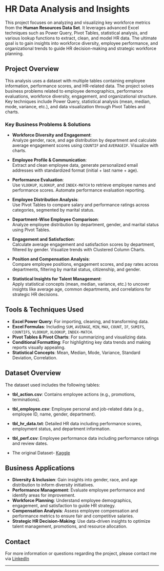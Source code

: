 # HR Data Analysis and Insights

This project focuses on analyzing and visualizing key workforce metrics from the **Human Resources Data Set**. It leverages advanced Excel techniques such as Power Query, Pivot Tables, statistical analysis, and various lookup functions to extract, clean, and model HR data. The ultimate goal is to gain insights into workforce diversity, employee performance, and organizational trends to guide HR decision-making and strategic workforce planning.

## Project Overview

This analysis uses a dataset with multiple tables containing employee information, performance scores, and HR-related data. The project solves business problems related to employee demographics, performance evaluations, workforce diversity, engagement, and organizational structure. Key techniques include Power Query, statistical analysis (mean, median, mode, variance, etc.), and data visualization through Pivot Tables and charts.

### Key Business Problems & Solutions

- **Workforce Diversity and Engagement**:  
  Analyze gender, race, and age distribution by department and calculate average engagement scores using `COUNTIF` and `AVERAGEIF`. Visualize with charts.

- **Employee Profile & Communication**:  
  Extract and clean employee data, generate personalized email addresses with standardized format (initial + last name + age).

- **Performance Evaluation**:  
  Use `VLOOKUP`, `XLOOKUP`, and `INDEX-MATCH` to retrieve employee names and performance scores. Automate performance evaluation reporting.

- **Employee Distribution Analysis**:  
  Use Pivot Tables to compare salary and performance ratings across categories, segmented by marital status.

- **Department-Wise Employee Comparison**:  
  Analyze employee distribution by department, gender, and marital status using Pivot Tables.

- **Engagement and Satisfaction**:  
  Calculate average engagement and satisfaction scores by department, filtered by gender. Visualize trends with Clustered Column Charts.

- **Position and Compensation Analysis**:  
  Compare employee positions, engagement scores, and pay rates across departments, filtering by marital status, citizenship, and gender.

- **Statistical Insights for Talent Management**:  
  Apply statistical concepts (mean, median, variance, etc.) to uncover insights like average age, common departments, and correlations for strategic HR decisions.

## Tools & Techniques Used

- **Excel Power Query**: For importing, cleaning, and transforming data.
- **Excel Formulas**: Including `SUM`, `AVERAGE`, `MIN`, `MAX`, `COUNT`, `IF`, `SUMIFS`, `COUNTIFS`, `VLOOKUP`, `XLOOKUP`, `INDEX-MATCH`.
- **Pivot Tables & Pivot Charts**: For summarizing and visualizing data.
- **Conditional Formatting**: For highlighting key data trends and making reports visually appealing.
- **Statistical Concepts**: Mean, Median, Mode, Variance, Standard Deviation, Correlation.

## Dataset Overview

The dataset used includes the following tables:

- **tbl_action.csv**: Contains employee actions (e.g., promotions, terminations).
- **tbl_employee.csv**: Employee personal and job-related data (e.g., employee ID, name, gender, department).
- **tbl_hr_data.txt**: Detailed HR data including performance scores, employment status, and department information.
- **tbl_perf.csv**: Employee performance data including performance ratings and review dates.

- The original Dataset- [Kaggle](https://www.kaggle.com/datasets/davidepolizzi/hr-data-set-based-on-human-resources-data-set/data)

## Business Applications

- **Diversity & Inclusion**: Gain insights into gender, race, and age distribution to inform diversity initiatives.
- **Performance Management**: Evaluate employee performance and identify areas for improvement.
- **Workforce Planning**: Understand employee demographics, engagement, and satisfaction to guide HR strategy.
- **Compensation Analysis**: Assess employee compensation and performance metrics to ensure fair and competitive salaries.
- **Strategic HR Decision-Making**: Use data-driven insights to optimize talent management, promotions, and resource allocation.

## Contact
For more information or questions regarding the project, please contact me via [LinkedIn](https://www.linkedin.com/in/mdtarif/)

---
